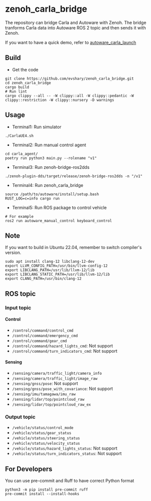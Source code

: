 # zenoh_carla_bridge

The repository can bridge Carla and Autoware with Zenoh.
The bridge tranforms Carla data into Autoware ROS 2 topic and then sends it with Zenoh.

If you want to have a quick demo, refer to [autoware_carla_launch](https://github.com/evshary/autoware_carla_launch)

## Build

* Get the code

```shell
git clone https://github.com/evshary/zenoh_carla_bridge.git
cd zenoh_carla_bridge
cargo build
# Run lint
cargo clippy --all -- -W clippy::all -W clippy::pedantic -W clippy::restriction -W clippy::nursery -D warnings
```

## Usage

* Terminal1: Run simulator

```shell
./CarlaUE4.sh
```

* Terminal2: Run manual control agent

```shell
cd carla_agent/
poetry run python3 main.py --rolename "v1"
```

* Terminal3: Run zenoh-bridge-ros2dds

```shell
./zenoh-plugin-dds/target/release/zenoh-bridge-ros2dds -n "/v1"
```

* Terminal4: Run zenoh\_carla\_bridge

```shell
source /path/to/autoware/install/setup.bash
RUST_LOG=c=info cargo run
```

* Terminal5: Run ROS package to control vehicle

```shell
# For example
ros2 run autoware_manual_control keyboard_control 
```

## Note

If you want to build in Ubuntu 22.04, remember to switch compiler's version.

```shell
sudo apt install clang-12 libclang-12-dev
export LLVM_CONFIG_PATH=/usr/bin/llvm-config-12
export LIBCLANG_PATH=/usr/lib/llvm-12/lib
export LIBCLANG_STATIC_PATH=/usr/lib/llvm-12/lib
export CLANG_PATH=/usr/bin/clang-12
```

## ROS topic

### Input topic

#### Control

* `/control/command/control_cmd`
* `/control/command/emergency_cmd`
* `/control/command/gear_cmd`
* `/control/command/hazard_lights_cmd`: Not support
* `/control/command/turn_indicators_cmd`: Not support

#### Sensing

* `/sensing/camera/traffic_light/camera_info`
* `/sensing/camera/traffic_light/image_raw`
* `/sensing/gnss/pose`: Not support
* `/sensing/gnss/pose_with_covariance`: Not support
* `/sensing/imu/tamagawa/imu_raw`
* `/sensing/lidar/top/pointcloud_raw`
* `/sensing/lidar/top/pointcloud_raw_ex`

### Output topic

* `/vehicle/status/control_mode`
* `/vehicle/status/gear_status`
* `/vehicle/status/steering_status`
* `/vehicle/status/velocity_status`
* `/vehicle/status/hazard_lights_status`: Not support
* `/vehicle/status/turn_indicators_status`: Not support

## For Developers

You can use pre-commit and Ruff to have correct Python format

```shell
python3 -m pip install pre-commit ruff
pre-commit install --install-hooks
```
